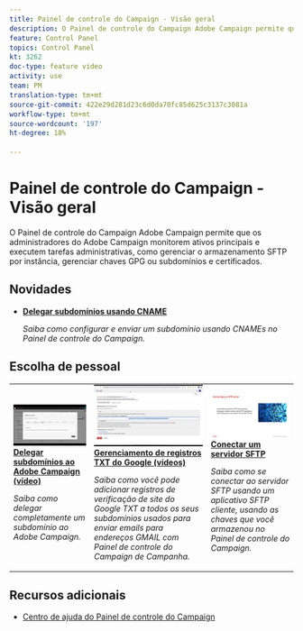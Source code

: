 ```yaml
---
title: Painel de controle do Campaign - Visão geral
description: O Painel de controle do Campaign Adobe Campaign permite que os administradores do Adobe Campaign monitorem ativos principais e executem tarefas administrativas, como gerenciar o armazenamento SFTP por instância, gerenciar chaves GPG ou subdomínios e certificados.
feature: Control Panel
topics: Control Panel
kt: 3262
doc-type: feature video
activity: use
team: PM
translation-type: tm+mt
source-git-commit: 422e29d281d23c6d0da70fc85d625c3137c3081a
workflow-type: tm+mt
source-wordcount: '197'
ht-degree: 18%

---
```


# Painel de controle do Campaign - Visão geral

O Painel de controle do Campaign Adobe Campaign permite que os administradores do Adobe Campaign monitorem ativos principais e executem tarefas administrativas, como gerenciar o armazenamento SFTP por instância, gerenciar chaves GPG ou subdomínios e certificados.

## Novidades

* **[Delegar subdomínios usando CNAME](/help/control-panel-tutorials/subdomains-and-certificates/delegating-subdomains-using-cname.md)**

   *Saiba como configurar e enviar um subdomínio usando CNAMEs no Painel de controle do Campaign.*

## Escolha de pessoal

<table>
<tr>
  <td>
    <a href="./subdomains-and-certificates/subdomain-delegation.md"> 
      <img alt="Delegar subdomínios ao Adobe Campaign (vídeo)" src="./assets/31390.jpg"/>
    </a>
    <div>
      <a href="./subdomains-and-certificates/subdomain-delegation.md">
    <strong>Delegar subdomínios ao Adobe Campaign (vídeo)</strong>
    </a>
    </div>
    <p>
    <em>Saiba como delegar completamente um subdomínio ao Adobe Campaign.</em>
    <p>
  </td>
   <td>
    <a href="./subdomains-and-certificates/google-txt-record-management.md">
      <img alt="Gerenciamento de registros TXT do Google (vídeos)" src="./assets/32369.jpg" />
    </a>
    <div>
    <a href="./subdomains-and-certificates/google-txt-record-management.md">
    <strong>Gerenciamento de registros TXT do Google (vídeos)</strong>
    </a>
    </div>
    <p>
    <em> Saiba como você pode adicionar registros de verificação de site do Google TXT a todos os seus subdomínios usados para enviar emails para endereços GMAIL com Painel de controle do Campaign de Campanha.</em>
    <p>
  </td>
  <td>
    <a href="./sftp-management/connect-to-sftp-server.md">
      <img alt="Conectar-se a um servidor SFTP" src="./assets/27263.jpg" />
    </a>
    <div>
      <a href="./sftp-management/connect-to-sftp-server.md">
    <strong>Conectar um servidor SFTP</strong>
    </a>
    </div>
    <p>
    <em>Saiba como se conectar ao servidor SFTP usando um aplicativo SFTP cliente, usando as chaves que você armazenou no Painel de controle do Campaign. </em>
    <p>
  </td>
</tr>
</table>

## Recursos adicionais

* [Centro de ajuda do Painel de controle do Campaign](https://docs.adobe.com/content/help/pt-BR/control-panel/using/control-panel-home.translate.html)
